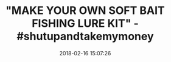---
title: '"MAKE YOUR OWN SOFT BAIT FISHING LURE KIT" - #shutupandtakemymoney'
name: MAKE YOUR OWN SOFT BAIT FISHING LURES KIT
date: '2018-02-16 15:07:26'
buy_now: >-
  https://www.amazon.com/MAKE-YOUR-SOFT-FISHING-LURES/dp/B06VVFQM5R?SubscriptionId=AKIAIA5RBQIWQVTCUEUQ&tag=coldcutdeals-20&linkCode=xm2&camp=2025&creative=165953&creativeASIN=B06VVFQM5R
description_markdown: |+
  MAKE YOUR OWN SOFT BAIT FISHING LURES KIT

    - Easy to make soft bait fishing lures

    - Contains ImPRESSive Putty: Re-usable; Re-heatable mold making material

    - Contains fast curing two part silicone rubber easy to mix 1:1 by weight or volume

    - Make customized soft bait lures in less than 30 minutes

tweet_id_str: '964516577797427201'
price: $37.00
you_save: ''
asin: B06VVFQM5R
image: 'https://images-na.ssl-images-amazon.com/images/I/51NErKo5%2BkL.jpg'

---